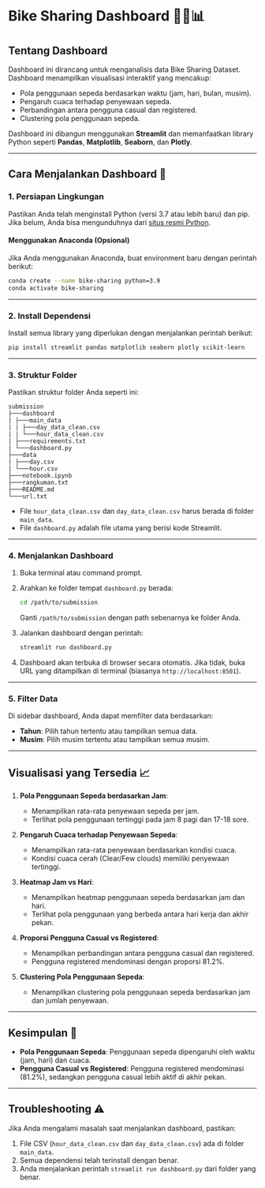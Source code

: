 # Bike Sharing Dashboard 🚴‍♂️📊

## Tentang Dashboard

Dashboard ini dirancang untuk menganalisis data Bike Sharing Dataset. Dashboard menampilkan visualisasi interaktif yang mencakup:

- Pola penggunaan sepeda berdasarkan waktu (jam, hari, bulan, musim).
- Pengaruh cuaca terhadap penyewaan sepeda.
- Perbandingan antara pengguna casual dan registered.
- Clustering pola penggunaan sepeda.

Dashboard ini dibangun menggunakan **Streamlit** dan memanfaatkan library Python seperti **Pandas**, **Matplotlib**, **Seaborn**, dan **Plotly**.

---

## Cara Menjalankan Dashboard 🚀

### 1. **Persiapan Lingkungan**

Pastikan Anda telah menginstall Python (versi 3.7 atau lebih baru) dan pip. Jika belum, Anda bisa mengunduhnya dari [situs resmi Python](https://www.python.org/).

#### **Menggunakan Anaconda (Opsional)**

Jika Anda menggunakan Anaconda, buat environment baru dengan perintah berikut:

```bash
conda create --name bike-sharing python=3.9
conda activate bike-sharing
```

---

### 2. **Install Dependensi**

Install semua library yang diperlukan dengan menjalankan perintah berikut:

```bash
pip install streamlit pandas matplotlib seaborn plotly scikit-learn
```

---

### 3. **Struktur Folder**

Pastikan struktur folder Anda seperti ini:

```
submission
├───dashboard
| ├───main_data
| | ├───day_data_clean.csv
| | └───hour_data_clean.csv
| ├───requirements.txt
| └───dashboard.py
├───data
| ├───day.csv
| └───hour.csv
├───notebook.ipynb
├───rangkuman.txt
├───README.md
└───url.txt
```

- File `hour_data_clean.csv` dan `day_data_clean.csv` harus berada di folder `main_data`.
- File `dashboard.py` adalah file utama yang berisi kode Streamlit.

---

### 4. **Menjalankan Dashboard**

1. Buka terminal atau command prompt.
2. Arahkan ke folder tempat `dashboard.py` berada:

   ```bash
   cd /path/to/submission
   ```

   Ganti `/path/to/submission` dengan path sebenarnya ke folder Anda.

3. Jalankan dashboard dengan perintah:

   ```bash
   streamlit run dashboard.py
   ```

4. Dashboard akan terbuka di browser secara otomatis. Jika tidak, buka URL yang ditampilkan di terminal (biasanya `http://localhost:8501`).

---

### 5. **Filter Data**

Di sidebar dashboard, Anda dapat memfilter data berdasarkan:

- **Tahun**: Pilih tahun tertentu atau tampilkan semua data.
- **Musim**: Pilih musim tertentu atau tampilkan semua musim.

---

## Visualisasi yang Tersedia 📈

1. **Pola Penggunaan Sepeda berdasarkan Jam**:

   - Menampilkan rata-rata penyewaan sepeda per jam.
   - Terlihat pola penggunaan tertinggi pada jam 8 pagi dan 17-18 sore.

2. **Pengaruh Cuaca terhadap Penyewaan Sepeda**:

   - Menampilkan rata-rata penyewaan berdasarkan kondisi cuaca.
   - Kondisi cuaca cerah (Clear/Few clouds) memiliki penyewaan tertinggi.

3. **Heatmap Jam vs Hari**:

   - Menampilkan heatmap penggunaan sepeda berdasarkan jam dan hari.
   - Terlihat pola penggunaan yang berbeda antara hari kerja dan akhir pekan.

4. **Proporsi Pengguna Casual vs Registered**:

   - Menampilkan perbandingan antara pengguna casual dan registered.
   - Pengguna registered mendominasi dengan proporsi 81.2%.

5. **Clustering Pola Penggunaan Sepeda**:
   - Menampilkan clustering pola penggunaan sepeda berdasarkan jam dan jumlah penyewaan.

---

## Kesimpulan 🎯

- **Pola Penggunaan Sepeda**: Penggunaan sepeda dipengaruhi oleh waktu (jam, hari) dan cuaca.
- **Pengguna Casual vs Registered**: Pengguna registered mendominasi (81.2%), sedangkan pengguna casual lebih aktif di akhir pekan.

---

## Troubleshooting ⚠️

Jika Anda mengalami masalah saat menjalankan dashboard, pastikan:

1. File CSV (`hour_data_clean.csv` dan `day_data_clean.csv`) ada di folder `main_data`.
2. Semua dependensi telah terinstall dengan benar.
3. Anda menjalankan perintah `streamlit run dashboard.py` dari folder yang benar.
